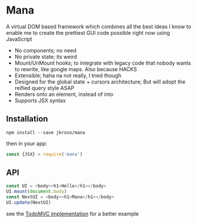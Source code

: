 # Mana

A virtual DOM based framework which combines all the best ideas I know to enable me to create the prettiest GUI code possible right now using JavaScript

- No components; no need
- No private state; its weird
- Mount/UnMount hooks; to integrate with legacy code that nobody wants to rewrite, like google maps. Also because HACKS
- Extensible; haha na not really, I tried though
- Designed for the global state + cursors architecture; But will adopt the reified query style ASAP
- Renders onto an element, instead of into
- Supports JSX syntax

## Installation

`npm install --save jkroso/mana`

then in your app:

```js
const {JSX} = require('mana')
```

## API

```js
const UI = <body><h1>Hello</h1></body>
UI.mount(document.body)
const NextUI = <body><h1>Mana</h1></body>
UI.update(NextUI)
```

see the [TodoMVC implementation](//github.com/jsiom/todomvc) for a better example
